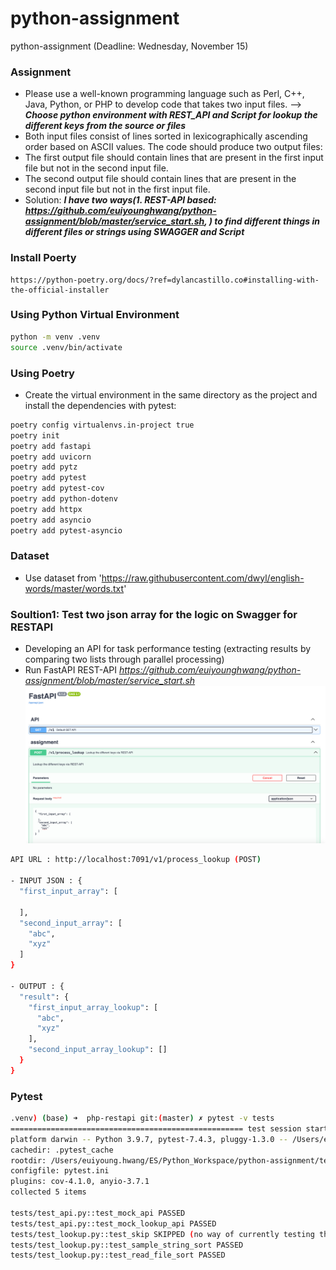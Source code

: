 # python-assignment
python-assignment (Deadline: Wednesday, November 15)


### Assignment
- Please use a well-known programming language such as Perl, C++, Java, Python, or PHP to develop code that takes two input files. --> __<i>Choose python environment with REST_API and Script for lookup the different keys from the source or files</i>__
-  Both input files consist of lines sorted in lexicographically ascending order based on ASCII values. The code should produce two output files:
- The first output file should contain lines that are present in the first input file but not in the second input file.
- The second output file should contain lines that are present in the second input file but not in the first input file.
- Solution: __<i>I have two ways(1. REST-API based: <i>https://github.com/euiyounghwang/python-assignment/blob/master/service_start.sh</i>, ) to find different things in different files or strings using SWAGGER and Script</i>__

### Install Poerty
```
https://python-poetry.org/docs/?ref=dylancastillo.co#installing-with-the-official-installer
```

### Using Python Virtual Environment
```bash
python -m venv .venv
source .venv/bin/activate
```

### Using Poetry
- Create the virtual environment in the same directory as the project and install the dependencies with pytest:
```bash
poetry config virtualenvs.in-project true
poetry init
poetry add fastapi
poetry add uvicorn
poetry add pytz
poetry add pytest
poetry add pytest-cov
poetry add python-dotenv
poetry add httpx
poetry add asyncio
poetry add pytest-asyncio
```

### Dataset
- Use dataset from 'https://raw.githubusercontent.com/dwyl/english-words/master/words.txt'

### Soultion1: Test two json array for the logic on Swagger for RESTAPI
- Developing an API for task performance testing (extracting results by comparing two lists through parallel processing)
- Run FastAPI REST-API <i>https://github.com/euiyounghwang/python-assignment/blob/master/service_start.sh</i>
![Alt text](./screenshot/Fast-API.png)
```bash
API URL : http://localhost:7091/v1/process_lookup (POST)

- INPUT JSON : {
  "first_input_array": [
    
  ],
  "second_input_array": [
    "abc",
    "xyz"
  ]
}

- OUTPUT : {
  "result": {
    "first_input_array_lookup": [
      "abc",
      "xyz"
    ],
    "second_input_array_lookup": []
  }
}
```

### Pytest
```bash
.venv) (base) ➜  php-restapi git:(master) ✗ pytest -v tests 
==================================================== test session starts ====================================================
platform darwin -- Python 3.9.7, pytest-7.4.3, pluggy-1.3.0 -- /Users/euiyoung.hwang/ES/Python_Workspace/python-assignment/.venv/bin/python
cachedir: .pytest_cache
rootdir: /Users/euiyoung.hwang/ES/Python_Workspace/python-assignment/tests
configfile: pytest.ini
plugins: cov-4.1.0, anyio-3.7.1
collected 5 items                                                                                                           

tests/test_api.py::test_mock_api PASSED                                                                               [ 20%]
tests/test_api.py::test_mock_lookup_api PASSED                                                                        [ 40%]
tests/test_lookup.py::test_skip SKIPPED (no way of currently testing this)                                            [ 60%]
tests/test_lookup.py::test_sample_string_sort PASSED                                                                  [ 80%]
tests/test_lookup.py::test_read_file_sort PASSED                                                                      [100%]
```